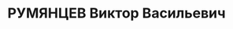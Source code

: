 ---
title: РУМЯНЦЕВ Виктор Васильевич
description: 'Род. в 1900, г. Санкт-Петербург, русский, из служащих., обр.: низшее,
  член ВКП(б) с 1917. Осужден ОСО НКВД СССР на 4 года ссылки в Дудинку. Начальник
  транспортной группы «Норильскстроя ».

  Арестован 04.08.1936. Обв. по ст. 17-58-8, 58-11 УК РСФСР. Приговор: ВК ВС СССР,
  24.04.1937 – 10 лет ИТЛ с конфискацией личного имущества. Умер в 1938.

  Реабилитирован ВК ВС СССР 06.04.1957 Дело прекращено по реабилитирующим обстоятельствам'
---